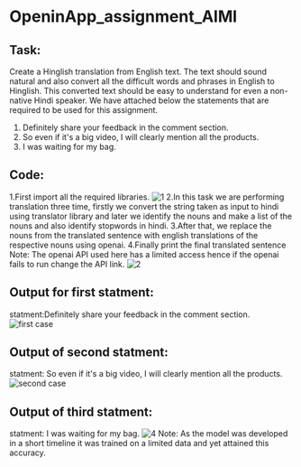 # OpeninApp_assignment_AIMl
## Task:
Create a Hinglish translation from English text. The text should sound natural and also
convert all the difficult words and phrases in English to Hinglish. This converted text should
be easy to understand for even a non-native Hindi speaker.
We have attached below the statements that are required to be used for this assignment.
1. Definitely share your feedback in the comment section.
2. So even if it's a big video, I will clearly mention all the products.
3. I was waiting for my bag.
## Code:
1.First import all the required libraries.
![1](https://github.com/yeshwanth1110/OpeninApp_assignment_AIMl/assets/94799982/4204897f-50a1-4017-b985-a4b3f9396e43)
2.In this task we are performing translation three time, firstly we convert the string taken as input to hindi using translator library and later we identify the nouns and make a list of the nouns and also identify stopwords in hindi.
3.After that, we replace the nouns from the translated sentence with english translations of the respective nouns using openai.
4.Finally print the final translated sentence
Note: The openai API used here has a limited access hence if the openai fails to run change the API link.
![2](https://github.com/yeshwanth1110/OpeninApp_assignment_AIMl/assets/94799982/cb526776-9d9c-420a-a5b3-0f12f5d44f0b)
## Output for first statment:
statment:Definitely share your feedback in the comment section.
![first case](https://github.com/yeshwanth1110/OpeninApp_assignment_AIMl/assets/94799982/24185b6e-d6bd-48ab-abfe-7576641ea233)
## Output of second statment:
statment: So even if it's a big video, I will clearly mention all the products.
![second case](https://github.com/yeshwanth1110/OpeninApp_assignment_AIMl/assets/94799982/3bad3d22-fa96-4861-b267-65510913a8f2)
## Output of third statment:
statment: I was waiting for my bag.
![4](https://github.com/yeshwanth1110/OpeninApp_assignment_AIMl/assets/94799982/4cba36a0-c85e-44cc-85d8-c1fe58a68fff)
Note: As the model was developed in a short timeline it was trained on a limited data and yet attained this accuracy.
